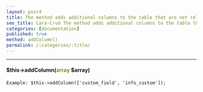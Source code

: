 ```yaml
---
layout: post4
title: The method adds additional columns to the table that are not related to the database table. They can display additional information.
seo_title: Lara-Crud The method adds additional columns to the table that are not related to the database table. They can display additional information. addColumn()
categories: [documentation]
published: true
method: addColumn()
permalink: /:categories/:title/
---
```


---

#### $this->addColumn(<span style="color: #693">array</span> $array)


`
Example:
$this->addColumn(['custom_field', 'info_custom']);
`



